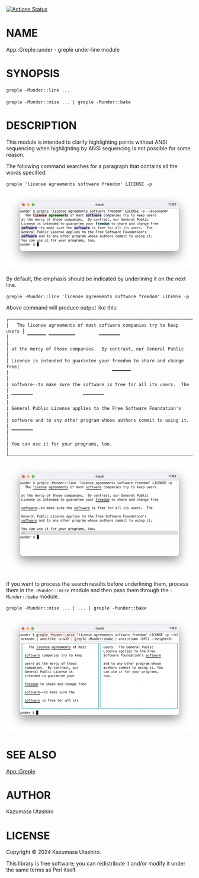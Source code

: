 [![Actions Status](https://github.com/kaz-utashiro/greple-under/actions/workflows/test.yml/badge.svg)](https://github.com/kaz-utashiro/greple-under/actions)
# NAME

App::Greple::under - greple under-line module

# SYNOPSIS

    greple -Munder::line ...

    greple -Munder::mise ... | greple -Munder::bake

# DESCRIPTION

This module is intended to clarify highlighting points without ANSI
sequencing when highlighting by ANSI sequencing is not possible for
some reason.

The following command searches for a paragraph that contains all the
words specified.

    greple 'license agreements software freedom' LICENSE -p

<div>
    <p>
    <img width="750" src="https://raw.githubusercontent.com/kaz-utashiro/greple-under/main/images/normal.png">
    </p>
</div>

By default, the emphasis should be indicated by underlining it on the
next line.

    greple -Munder::line 'license agreements software freedom' LICENSE -p

Above command will produce output like this:

    ┌───────────────────────────────────────────────────────────────────────┐
    │   The license agreements of most software companies try to keep users │
    │       ▔▔▔▔▔▔▔ ▔▔▔▔▔▔▔▔▔▔         ▔▔▔▔▔▔▔▔                             │
    │ at the mercy of those companies.  By contrast, our General Public     │
    │ License is intended to guarantee your freedom to share and change free│
    │                                       ▔▔▔▔▔▔▔                         │
    │ software--to make sure the software is free for all its users.  The   │
    │ ▔▔▔▔▔▔▔▔                   ▔▔▔▔▔▔▔▔                                   │
    │ General Public License applies to the Free Software Foundation's      │
    │ software and to any other program whose authors commit to using it.   │
    │ ▔▔▔▔▔▔▔▔                                                              │
    │ You can use it for your programs, too.                                │
    └───────────────────────────────────────────────────────────────────────┘

<div>
    <p>
    <img width="750" src="https://raw.githubusercontent.com/kaz-utashiro/greple-under/main/images/under-line.png">
    </p>
</div>

If you want to process the search results before underlining them,
process them in the `-Munder::mise` module and then pass them through
the `-Munder::bake` module.

    greple -Munder::mise ... | ... | greple -Munder::bake

<div>
    <p>
    <img width="750" src="https://raw.githubusercontent.com/kaz-utashiro/greple-under/main/images/mise-bake.png">
    </p>
</div>

# SEE ALSO

[App::Greple](https://metacpan.org/pod/App%3A%3AGreple)

# AUTHOR

Kazumasa Utashiro

# LICENSE

Copyright ©︎ 2024 Kazumasa Utashiro.

This library is free software; you can redistribute it and/or modify
it under the same terms as Perl itself.
